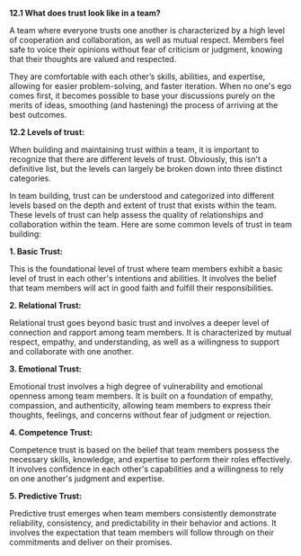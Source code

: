 **12.1 What does trust look like in a team?**

A team where everyone trusts one another is characterized by a high level of cooperation and collaboration, as well as mutual respect. Members feel safe to voice their opinions without fear of criticism or judgment, knowing that their thoughts are valued and respected. 

They are comfortable with each other’s skills, abilities, and expertise, allowing for easier problem-solving, and faster iteration.
When no one's ego comes first, it becomes possible to base your discussions purely on the merits of ideas, smoothing (and hastening) the process of arriving at the best outcomes.

**12.2 Levels of trust:**

When building and maintaining trust within a team, it is important to recognize that there are different levels of trust. Obviously, this isn't a definitive list, but the levels can largely be broken down into three distinct categories.

In team building, trust can be understood and categorized into different levels based on the depth and extent of trust that exists within the team. These levels of trust can help assess the quality of relationships and collaboration within the team. Here are some common levels of trust in team building:

**1. Basic Trust:**

This is the foundational level of trust where team members exhibit a basic level of trust in each other's intentions and abilities. It involves the belief that team members will act in good faith and fulfill their responsibilities.

**2. Relational Trust:**

 Relational trust goes beyond basic trust and involves a deeper level of connection and rapport among team members. It is characterized by mutual respect, empathy, and understanding, as well as a willingness to support and collaborate with one another.

**3. Emotional Trust:**

Emotional trust involves a high degree of vulnerability and emotional openness among team members. It is built on a foundation of empathy, compassion, and authenticity, allowing team members to express their thoughts, feelings, and concerns without fear of judgment or rejection.

**4. Competence Trust:** 

Competence trust is based on the belief that team members possess the necessary skills, knowledge, and expertise to perform their roles effectively. It involves confidence in each other's capabilities and a willingness to rely on one another's judgment and expertise.

**5. Predictive Trust:** 

Predictive trust emerges when team members consistently demonstrate reliability, consistency, and predictability in their behavior and actions. It involves the expectation that team members will follow through on their commitments and deliver on their promises.
